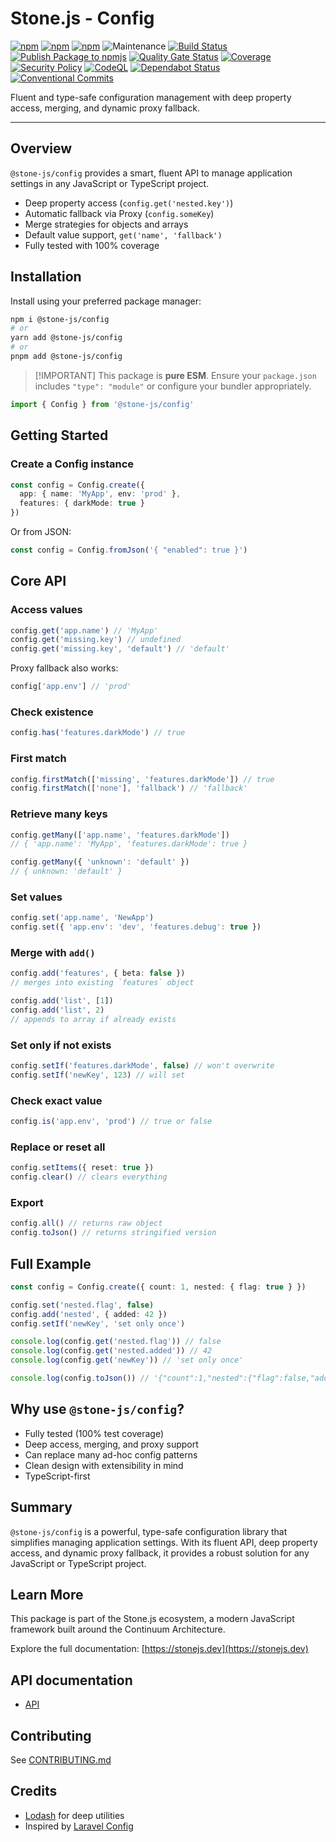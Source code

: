 # Stone.js - Config

[![npm](https://img.shields.io/npm/l/@stone-js/config)](https://opensource.org/licenses/MIT)
[![npm](https://img.shields.io/npm/v/@stone-js/config)](https://www.npmjs.com/package/@stone-js/config)
[![npm](https://img.shields.io/npm/dm/@stone-js/config)](https://www.npmjs.com/package/@stone-js/config)
![Maintenance](https://img.shields.io/maintenance/yes/2025)
[![Build Status](https://github.com/stone-foundation/stone-js-config/actions/workflows/main.yml/badge.svg)](https://github.com/stone-foundation/stone-js-config/actions/workflows/main.yml)
[![Publish Package to npmjs](https://github.com/stone-foundation/stone-js-config/actions/workflows/release.yml/badge.svg)](https://github.com/stone-foundation/stone-js-config/actions/workflows/release.yml)
[![Quality Gate Status](https://sonarcloud.io/api/project_badges/measure?project=stone-foundation_stone-js-config&metric=alert_status)](https://sonarcloud.io/summary/new_code?id=stone-foundation_stone-js-config)
[![Coverage](https://sonarcloud.io/api/project_badges/measure?project=stone-foundation_stone-js-config&metric=coverage)](https://sonarcloud.io/summary/new_code?id=stone-foundation_stone-js-config)
[![Security Policy](https://img.shields.io/badge/Security-Policy-blue.svg)](./SECURITY.md)
[![CodeQL](https://github.com/stone-foundation/stone-js-config/actions/workflows/github-code-scanning/codeql/badge.svg)](https://github.com/stone-foundation/stone-js-config/security/code-scanning)
[![Dependabot Status](https://img.shields.io/badge/Dependabot-enabled-brightgreen.svg)](https://github.com/stone-foundation/stone-js-config/network/updates)
[![Conventional Commits](https://img.shields.io/badge/Conventional%20Commits-1.0.0-yellow.svg)](https://conventionalcommits.org)

Fluent and type-safe configuration management with deep property access, merging, and dynamic proxy fallback.

---

## Overview

`@stone-js/config` provides a smart, fluent API to manage application settings in any JavaScript or TypeScript project.

- Deep property access (`config.get('nested.key')`)
- Automatic fallback via Proxy (`config.someKey`)
- Merge strategies for objects and arrays
- Default value support, `get('name', 'fallback')`
- Fully tested with 100% coverage

## Installation

Install using your preferred package manager:

```bash
npm i @stone-js/config
# or
yarn add @stone-js/config
# or
pnpm add @stone-js/config
```

> \[!IMPORTANT]
> This package is **pure ESM**. Ensure your `package.json` includes `"type": "module"` or configure your bundler appropriately.

```ts
import { Config } from '@stone-js/config'
```

## Getting Started

### Create a Config instance

```ts
const config = Config.create({
  app: { name: 'MyApp', env: 'prod' },
  features: { darkMode: true }
})
```

Or from JSON:

```ts
const config = Config.fromJson('{ "enabled": true }')
```

## Core API

### Access values

```ts
config.get('app.name') // 'MyApp'
config.get('missing.key') // undefined
config.get('missing.key', 'default') // 'default'
```

Proxy fallback also works:

```ts
config['app.env'] // 'prod'
```

### Check existence

```ts
config.has('features.darkMode') // true
```

### First match

```ts
config.firstMatch(['missing', 'features.darkMode']) // true
config.firstMatch(['none'], 'fallback') // 'fallback'
```

### Retrieve many keys

```ts
config.getMany(['app.name', 'features.darkMode'])
// { 'app.name': 'MyApp', 'features.darkMode': true }

config.getMany({ 'unknown': 'default' })
// { unknown: 'default' }
```

### Set values

```ts
config.set('app.name', 'NewApp')
config.set({ 'app.env': 'dev', 'features.debug': true })
```

### Merge with `add()`

```ts
config.add('features', { beta: false })
// merges into existing `features` object

config.add('list', [1])
config.add('list', 2)
// appends to array if already exists
```

### Set only if not exists

```ts
config.setIf('features.darkMode', false) // won't overwrite
config.setIf('newKey', 123) // will set
```

### Check exact value

```ts
config.is('app.env', 'prod') // true or false
```

### Replace or reset all

```ts
config.setItems({ reset: true })
config.clear() // clears everything
```

### Export

```ts
config.all() // returns raw object
config.toJson() // returns stringified version
```

## Full Example

```ts
const config = Config.create({ count: 1, nested: { flag: true } })

config.set('nested.flag', false)
config.add('nested', { added: 42 })
config.setIf('newKey', 'set only once')

console.log(config.get('nested.flag')) // false
console.log(config.get('nested.added')) // 42
console.log(config.get('newKey')) // 'set only once'

console.log(config.toJson()) // '{"count":1,"nested":{"flag":false,"added":42},"newKey":"set only once"}'
```

## Why use `@stone-js/config`?

* Fully tested (100% test coverage)
* Deep access, merging, and proxy support
* Can replace many ad-hoc config patterns
* Clean design with extensibility in mind
* TypeScript-first

## Summary

`@stone-js/config` is a powerful, type-safe configuration library that simplifies managing application settings. With its fluent API, deep property access, and dynamic proxy fallback, it provides a robust solution for any JavaScript or TypeScript project.

## Learn More

This package is part of the Stone.js ecosystem, a modern JavaScript framework built around the Continuum Architecture.

Explore the full documentation: [https://stonejs.dev](https://stonejs.dev)

## API documentation

* [API](https://github.com/stone-foundation/stone-js-config/blob/main/docs)

## Contributing

See [CONTRIBUTING.md](https://github.com/stone-foundation/stone-js-config/blob/main/CONTRIBUTING.md)

## Credits

* [Lodash](https://github.com/lodash/lodash) for deep utilities
* Inspired by [Laravel Config](https://github.com/laravel/framework/blob/10.x/src/Illuminate/Config/Repository.php)
